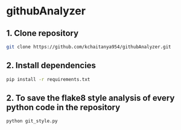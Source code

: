 # githubAnalyzer

## 1. Clone repository
```bash
git clone https://github.com/kchaitanya954/githubAnalyzer.git
```

## 2. Install dependencies
```bash
pip install -r requirements.txt
```

## 2. To save the flake8 style analysis of every python code in the repository
```bash
python git_style.py
```

